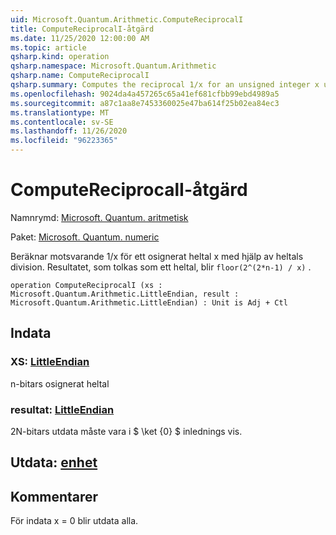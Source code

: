 ```yaml
---
uid: Microsoft.Quantum.Arithmetic.ComputeReciprocalI
title: ComputeReciprocalI-åtgärd
ms.date: 11/25/2020 12:00:00 AM
ms.topic: article
qsharp.kind: operation
qsharp.namespace: Microsoft.Quantum.Arithmetic
qsharp.name: ComputeReciprocalI
qsharp.summary: Computes the reciprocal 1/x for an unsigned integer x using integer division. The result, interpreted as an integer, will be `floor(2^(2*n-1) / x)`.
ms.openlocfilehash: 9024da4a457265c65a41ef681cfbb99ebd4989a5
ms.sourcegitcommit: a87c1aa8e7453360025e47ba614f25b02ea84ec3
ms.translationtype: MT
ms.contentlocale: sv-SE
ms.lasthandoff: 11/26/2020
ms.locfileid: "96223365"
---
```

# <a name="computereciprocali-operation"></a>ComputeReciprocalI-åtgärd

Namnrymd: [Microsoft. Quantum. aritmetisk](xref:Microsoft.Quantum.Arithmetic)

Paket: [Microsoft. Quantum. numeric](https://nuget.org/packages/Microsoft.Quantum.Numerics)


Beräknar motsvarande 1/x för ett osignerat heltal x med hjälp av heltals division. Resultatet, som tolkas som ett heltal, blir `floor(2^(2*n-1) / x)` .

```qsharp
operation ComputeReciprocalI (xs : Microsoft.Quantum.Arithmetic.LittleEndian, result : Microsoft.Quantum.Arithmetic.LittleEndian) : Unit is Adj + Ctl
```


## <a name="input"></a>Indata

### <a name="xs--littleendian"></a>XS: [LittleEndian](xref:Microsoft.Quantum.Arithmetic.LittleEndian)

n-bitars osignerat heltal


### <a name="result--littleendian"></a>resultat: [LittleEndian](xref:Microsoft.Quantum.Arithmetic.LittleEndian)

2N-bitars utdata måste vara i $ \ket {0} $ inlednings vis.



## <a name="output--unit"></a>Utdata: [enhet](xref:microsoft.quantum.lang-ref.unit)



## <a name="remarks"></a>Kommentarer

För indata x = 0 blir utdata alla.